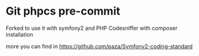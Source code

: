 # Git phpcs pre-commit

Forked to use it with symfony2 and PHP Codesniffer with composer installation


more you can find in https://github.com/paza/Symfony2-coding-standard


